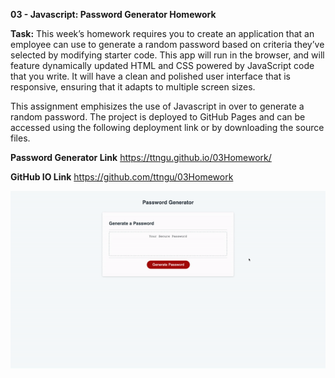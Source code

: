 **03 - Javascript: Password Generator Homework**

**Task:**
This week’s homework requires you to create an application that an employee can use to generate a random password based on criteria they’ve selected by modifying starter code. This app will run in the browser, and will feature dynamically updated HTML and CSS powered by JavaScript code that you write. It will have a clean and polished user interface that is responsive, ensuring that it adapts to multiple screen sizes.


This assignment emphisizes the use of Javascript in over to generate a random password. The project is deployed to GitHub Pages and can be accessed using the following deployment link or by downloading the source files.

**Password Generator Link**
https://ttngu.github.io/03Homework/

**GitHub IO Link**
https://github.com/ttngu/03Homework

![Alt Text](https://github.com/ttngu/03Homework/blob/master/screenshot.gif?raw=true)